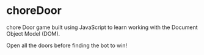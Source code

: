 # choreDoor
chore Door game built using JavaScript to learn working with the Document Object Model (DOM).

Open all the doors before finding the bot to win!
